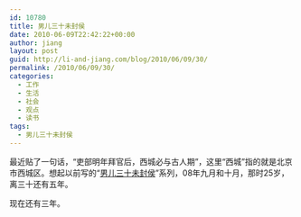 ```yaml
---
id: 10780
title: 男儿三十未封侯
date: 2010-06-09T22:42:22+00:00
author: jiang
layout: post
guid: http://li-and-jiang.com/blog/2010/06/09/30/
permalink: /2010/06/09/30/
categories:
  - 工作
  - 生活
  - 社会
  - 观点
  - 读书
tags:
  - 男儿三十未封侯
---
```

最近贴了一句话，“吏部明年拜官后，西城必与古人期”，这里“西城”指的就是北京市西城区。想起以前写的“[男儿三十未封侯](http://li-and-jiang.com/blog/?s=%E7%94%B7%E5%84%BF%E4%B8%89%E5%8D%81%E6%9C%AA%E5%B0%81%E4%BE%AF)”系列，08年九月和十月，那时25岁，离三十还有五年。

现在还有三年。